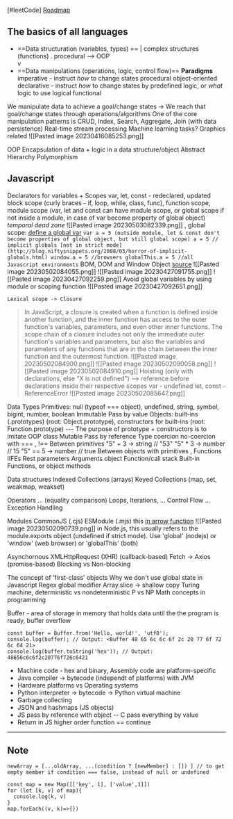 [#leetCode]
[Roadmap](https://roadmap.sh/javascript)

##  **The basics of all languages**
- ==Data structuration (variables, types) ==
|  complex structures (functions) . procedural --> OOP  
v
- ==Data manipulations (operations, logic, control flow)==
**Paradigms**
	imperative - instruct *how* to change states
		procedural
		object-oriented
	declarative - instruct *how* to change states by predefined logic, or *what* logic to use
		logical
		functional

We manipulate data to achieve a goal/change states -> We reach that goal/change states through operations/algorithms
One of the core manipulation patterns is 
	CRUD, Index, Search, Aggregate, Join (with data persistence)
	Real-time stream processing
	Machine learning tasks?
	Graphics related
![[Pasted image 20230416085253.png]]

OOP
	Encapsulation of data + logic in a data structure/object
	Abstract
	Hierarchy
	Polymorphism


## **Javascript**


Declarators for variables + Scopes
	var, let, const - redeclared, updated 
	block scope (curly braces - if, loop, while, class, func), function scope, module scope (var, let and const can have module scope, or global scope if not inside a module, in case of var become property of global object) *temporal dead zone*
	![[Pasted image 20230503082339.png]]
	, global scope: [define a global var](https://stackoverflow.com/questions/5786851/define-a-global-variable-in-a-javascript-function)
		```
		var a = 5 (outside module, let & const don't become properties of global object, but still global scope)
		a = 5 // implicit globals [not in strict mode](http://blog.niftysnippets.org/2008/03/horror-of-implicit-globals.html)
		window.a = 5 //browsers
		globalThis.a = 5 //all Javascript environments
		```
		BOM, DOM and Window Object [source](https://200lab.io/blog/tim-hieu-them-ve-window-object-trong-javascript/)
		![[Pasted image 20230502084055.png]]
		![[Pasted image 20230427091755.png]]
		![[Pasted image 20230427092259.png]]
		Avoid global variables by using module or scoping function
		![[Pasted image 20230427092651.png]]
		
	Lexical scope -> Closure
>In JavaScript, a closure is created when a function is defined inside another function, and the inner function has access to the outer function's variables, parameters, and even other inner functions. The scope chain of a closure includes not only the immediate outer function's variables and parameters, but also the variables and parameters of any functions that are in the chain between the inner function and the outermost function.
![[Pasted image 20230502084900.png]]
![[Pasted image 20230502090058.png]]
![[Pasted image 20230502084910.png]]
Hoisting (only with declarations, else "X is not defined") --> reference before declarations inside their respective scopes
	var - undefined
	let, const - ReferenceError
	![[Pasted image 20230502085647.png]]

Data Types
	Primitives: null (typeof === object), undefined, string, symbol, bigint, number, boolean
		Immutable
		Pass by value
	Objects: built-ins (.prototypes) (root: Object.prototype), constructors for built-ins (root: Function.prototype)  --- The purpose of prototype + constructors is to imitate OOP class
		Mutable
		Pass by reference
Type coercion
	no-coercion with === , !== 
	Between primitives
		"5" + 3 -> string // "53" 
		"5" * 3 -> number  // 15
		"5" == 5 -> number // true
	Between objects with primitives
	,
	Functions
		IIFEs
		Rest parameters
		Arguments object
		Function/call stack
		Built-in Functions, or object methods

Data structures
	Indexed Collections (arrays) 
	Keyed Collections (map, set, weakmap, weakset)

Operators ... (equality comparison)
Loops, Iterations, ... Control Flow
	... Exception Handling

Modules
	<script type='module' src=''></script>
	CommonJS (.cjs)
	ESModule (.mjs)
this
[in arrow function](https://stackoverflow.com/questions/66518020/javascript-this-keyword-and-arrow-function)
![[Pasted image 20230502090739.png]]
in Node.js, this usually refers to the module.exports object (undefined if strict mode). Use 'global' (nodejs) or 'window' (web browser) or 'globalThis' (both)

Asynchornous
	XMLHttpRequest (XHR) (callback-based)
	Fetch -> Axios (promise-based)
	Blocking vs Non-blocking 


The concept of 'first-class' objects
Why we don't use global state in Javascript
Regex global modifier
Array.slice -> shallow copy
Turing machine, deterministic vs nondeterministic
P vs NP
Math concepts in programming

Buffer - area of storage in memory that holds data until the the program is ready, buffer overflow
```
const buffer = Buffer.from('Hello, world!', 'utf8');
console.log(buffer); // Output: <Buffer 48 65 6c 6c 6f 2c 20 77 6f 72 6c 64 21>
console.log(buffer.toString('hex')); // Output: 48656c6c6f2c20776f726c6421

```
- Machine code - hex and binary, Assembly code are platform-specific
- Java compiler -> bytecode (independt of platforms) with JVM
- Hardware platforms vs Operating systems
- Python interpreter -> bytecode -> Python virtual machine
- Garbage collecting
- JSON and hashmaps (JS objects)
- JS pass by reference with object  -- C pass everything by value
- Return in JS higher order function == continue
***
## Note
```
newArray = [...oldArray, ...(condition ? [newMember] : []) ] // to get empty member if condition === false, instead of null or undefined
```

```
const map = new Map([['key', 1], ['value',1]])
for (let [k, v] of map){
  console.log(k, v)
}
map.forEach((v, k)=>{})
```